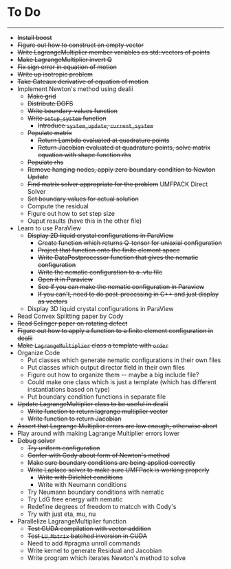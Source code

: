 # To Do
----------------
* ~~Install boost~~
* ~~Figure out how to construct an empty vector~~
* ~~Write LagrangeMultiplier member variables as std::vectors of points~~
* ~~Make LagrangeMultiplier invert Q~~
* ~~Fix sign error in equation of motion~~
* ~~Write up isotropic problem~~
* ~~Take Gateaux derivative of equation of motion~~
* Implement Newton's method using dealii
  - ~~Make grid~~
  - ~~Distribute DOFS~~
  - ~~Write boundary-values function~~
  - ~~Write `setup_system` function~~
    - ~~Introduce `system_update`, `current_system`~~
  - ~~Populate matrix~~
    - ~~Return Lambda evaluated at quadrature points~~
    - ~~Return Jacobian evaluated at quadrature points, solve matrix equation with shape function rhs~~
  - ~~Populate rhs~~
  - ~~Remove hanging nodes, apply zero boundary condition to Newton Update~~
  - ~~Find matrix solver appropriate for the problem~~ UMFPACK Direct Solver
  - ~~Set boundary values for actual solution~~
  - Compute the residual
  - Figure out how to set step size
  - Ouput results (have this in the other file)
* Learn to use ParaView
  - ~~Display 2D liquid crystal configurations in ParaView~~
    - ~~Create function which returns Q-tensor for uniaxial configuration~~
    - ~~Project that function onto the finite element space~~
    - ~~Write DataPostprocessor function that gives the nematic configuration~~
    - ~~Write the nematic configuration to a .vtu file~~
    - ~~Open it in Paraview~~
    - ~~See if you can make the nematic configuration in Paraview~~
    - ~~If you can't, need to do post-processing in C++ and just display as vectors~~
  - Display 3D liquid crystal configurations in ParaView
* Read Convex Splitting paper by Cody
* ~~Read Selinger paper on rotating defect~~
* ~~Figure out how to apply a function to a finite element configuration in dealii~~
* ~~Make `LagrangeMultiplier` class a template with `order`~~
* Organize Code
  - Put classes which generate nematic configurations in their own files
  - Put classes which output director field in their own files
  - Figure out how to organize them -- maybe a big include file?
  - Could make one class which is just a template (which has different instantiations based on type)
  - Put boundary condition functions in separate file
* ~~Update LagrangeMultiplier class to be useful in dealii~~
  - ~~Write function to return lagrange multiplier vector~~
  - ~~Write function to return Jacobian~~
* ~~Assert that Lagrange Multiplier errors are low enough, otherwise abort~~
* Play around with making Lagrange Multiplier errors lower
* ~~Debug solver~~
  - ~~Try uniform configuration~~
  - ~~Confer with Cody about form of Newton's method~~
  - ~~Make sure boundary conditions are being applied correctly~~
  - ~~Write Laplace solver to make sure UMFPack is working properly~~
    - ~~Write with Dirichlet conditions~~
    - Write with Neumann conditions
  - Try Neumann boundary conditions with nematic
  - Try LdG free energy with nematic
  - Redefine degrees of freedom to matcch with Cody's
  - Try with just eta, mu, nu
* Parallelize LagrangeMultiplier function
  - ~~Test CUDA compilation with vector addition~~
  - ~~Test `LU_Matrix` batched inversion in CUDA~~
  - Need to add #pragma unroll commands
  - Write kernel to generate Residual and Jacobian
  - Write program which iterates Newton's method to solve
